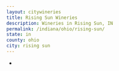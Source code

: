 ```yaml
---
layout: citywineries
title: Rising Sun Wineries
description: Wineries in Rising Sun, IN
permalink: /indiana/ohio/rising-sun/
state: in
county: ohio
city: rising sun
---
```

-
